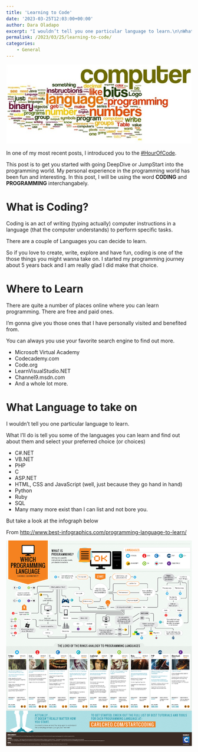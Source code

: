 ```yaml
---
title: 'Learning to Code'
date: '2023-03-25T12:03:00+00:00'
author: Dara Oladapo
excerpt: "I wouldn’t tell you one particular language to learn.\n\nWhat I’ll do is tell you some of the languages you can learn and find out about them and select your preferred choice (or choices)"
permalink: /2023/03/25/learning-to-code/
categories:
    - General
---
```


![](./blog-assets/2023/11/word-image-385-1.jpeg)

In one of my most recent posts, I introduced you to the [\#HourOfCode](http://code.org).

This post is to get you started with going DeepDive or JumpStart into the programming world. My personal experience in the programming world has been fun and interesting. In this post, I will be using the word **CODING** and **PROGRAMMING** interchangabely.

# What is Coding?

Coding is an act of writing (typing actually) computer instructions in a language (that the computer understands) to perform specific tasks.

There are a couple of Languages you can decide to learn.

So if you love to create, write, explore and have fun, coding is one of the those things you might wanna take on. I started my programming journey about 5 years back and I am really glad I did make that choice.

# Where to Learn

There are quite a number of places online where you can learn programming. There are free and paid ones.

I’m gonna give you those ones that I have personally visited and benefited from.

You can always you use your favorite search engine to find out more.

- Microsoft Virtual Academy
- Codecademy.com
- Code.org
- LearnVisualStudio.NET
- Channel9.msdn.com
- And a whole lot more.

# What Language to take on

I wouldn’t tell you one particular language to learn.

What I’ll do is tell you some of the languages you can learn and find out about them and select your preferred choice (or choices)

- C#.NET
- VB.NET
- PHP
- C
- ASP.NET
- HTML, CSS and JavaScript (well, just because they go hand in hand)
- Python
- Ruby
- SQL
- Many many more exist than I can list and not bore you.

But take a look at the infograph below

From <http://www.best-infographics.com/programming-language-to-learn/>

![](./blog-assets/2023/11/word-image-385-2.png)